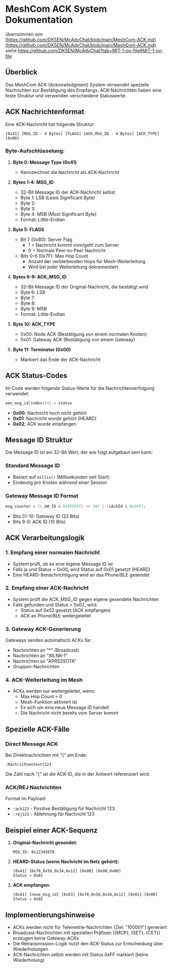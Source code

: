 # MeshCom ACK System Dokumentation
übernommen von [https://github.com/DK5EN/McAdvChat/blob/main/MeshCom-ACK.md](https://github.com/DK5EN/McAdvChat/blob/main/MeshCom-ACK.md)  
siehe https://github.com/DK5EN/McAdvChat?tab=MIT-1-ov-file#MIT-1-ov-file

## Überblick

Das MeshCom ACK (Acknowledgment) System verwendet spezielle Nachrichten zur Bestätigung des Empfangs. ACK-Nachrichten haben eine feste Struktur und verwenden verschiedene Statuswerte.

## ACK Nachrichtenformat

Eine ACK-Nachricht hat folgende Struktur:

```
[0x41] [MSG_ID - 4 Bytes] [FLAGS] [ACK_MSG_ID - 4 Bytes] [ACK_TYPE] [0x00]
```

### Byte-Aufschlüsselung:

1. **Byte 0: Message Type (0x41)**
   - Kennzeichnet die Nachricht als ACK-Nachricht

2. **Bytes 1-4: MSG_ID**
   - 32-Bit Message ID der ACK-Nachricht selbst
   - Byte 1: LSB (Least Significant Byte)
   - Byte 2: 
   - Byte 3: 
   - Byte 4: MSB (Most Significant Byte)
   - Format: Little-Endian

3. **Byte 5: FLAGS**
   - Bit 7 (0x80): Server Flag
     - 1 = Nachricht kommt vom/geht zum Server
     - 0 = Normale Peer-to-Peer Nachricht
   - Bits 0-6 (0x7F): Max Hop Count
     - Anzahl der verbleibenden Hops für Mesh-Weiterleitung
     - Wird bei jeder Weiterleitung dekrementiert

4. **Bytes 6-9: ACK_MSG_ID**
   - 32-Bit Message ID der Original-Nachricht, die bestätigt wird
   - Byte 6: LSB
   - Byte 7:
   - Byte 8:
   - Byte 9: MSB
   - Format: Little-Endian

5. **Byte 10: ACK_TYPE**
   - 0x00: Node ACK (Bestätigung von einem normalen Knoten)
   - 0x01: Gateway ACK (Bestätigung von einem Gateway)

6. **Byte 11: Terminator (0x00)**
   - Markiert das Ende der ACK-Nachricht

## ACK Status-Codes

Im Code werden folgende Status-Werte für die Nachrichtenverfolgung verwendet:

```cpp
own_msg_id[index][4] = status
```

- **0x00**: Nachricht noch nicht gehört
- **0x01**: Nachricht wurde gehört (HEARD)
- **0x02**: ACK wurde empfangen

## Message ID Struktur

Die Message ID ist ein 32-Bit Wert, der wie folgt aufgebaut sein kann:

### Standard Message ID
- Basiert auf `millis()` (Millisekunden seit Start)
- Eindeutig pro Knoten während einer Session

### Gateway Message ID Format
```cpp
msg_counter = ((_GW_ID & 0x3FFFFF) << 10) | (iAckId & 0x3FF);
```
- Bits 31-10: Gateway ID (22 Bits)
- Bits 9-0: ACK ID (10 Bits)

## ACK Verarbeitungslogik

### 1. Empfang einer normalen Nachricht
- System prüft, ob es eine eigene Message ID ist
- Falls ja und Status = 0x00, wird Status auf 0x01 gesetzt (HEARD)
- Eine HEARD-Benachrichtigung wird an das Phone/BLE gesendet

### 2. Empfang einer ACK-Nachricht
- System prüft die ACK_MSG_ID gegen eigene gesendete Nachrichten
- Falls gefunden und Status < 0x02, wird:
  - Status auf 0x02 gesetzt (ACK empfangen)
  - ACK an Phone/BLE weitergeleitet

### 3. Gateway ACK-Generierung
Gateways senden automatisch ACKs für:
- Nachrichten an "*" (Broadcast)
- Nachrichten an "WLNK-1"
- Nachrichten an "APRS2SOTA"
- Gruppen-Nachrichten

### 4. ACK-Weiterleitung im Mesh
- ACKs werden nur weitergeleitet, wenn:
  - Max Hop Count > 0
  - Mesh-Funktion aktiviert ist
  - Es sich um eine neue Message ID handelt
  - Die Nachricht nicht bereits vom Server kommt

## Spezielle ACK-Fälle

### Direct Message ACK
Bei Direktnachrichten mit "{" am Ende:
```
:Nachrichtentext{123
```
Die Zahl nach "{" ist die ACK-ID, die in der Antwort referenziert wird.

### ACK/REJ Nachrichten
Format im Payload:
- `:ack123` - Positive Bestätigung für Nachricht 123
- `:rej123` - Ablehnung für Nachricht 123

## Beispiel einer ACK-Sequenz

1. **Original-Nachricht gesendet:**
   ```
   MSG_ID: 0x12345678
   ```

2. **HEARD-Status (wenn Nachricht im Netz gehört):**
   ```
   [0x41] [0x78,0x56,0x34,0x12] [0x00] [0x00,0x00]
   Status → 0x01
   ```

3. **ACK empfangen:**
   ```
   [0x41] [neue_msg_id] [0x83] [0x78,0x56,0x34,0x12] [0x01] [0x00]
   Status → 0x02
   ```

## Implementierungshinweise

- ACKs werden nicht für Telemetrie-Nachrichten (Ziel: "100001") generiert
- Broadcast-Nachrichten mit speziellen Präfixen ({MCP}, {SET}, {CET}) erzeugen keine Gateway-ACKs
- Die Retransmission-Logik nutzt den ACK-Status zur Entscheidung über Wiederholungen
- ACK-Nachrichten selbst werden mit Status 0xFF markiert (keine Wiederholung)
